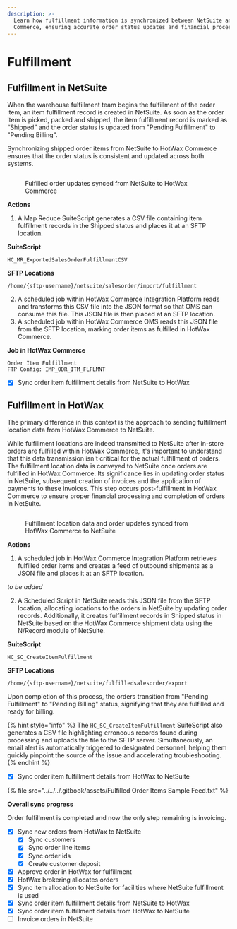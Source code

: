 ```yaml
---
description: >-
  Learn how fulfillment information is synchronized between NetSuite and HotWax
  Commerce, ensuring accurate order status updates and financial processing.
---
```


# Fulfillment

## Fulfillment in NetSuite

When the warehouse fulfillment team begins the fulfillment of the order item, an item fulfillment record is created in NetSuite. As soon as the order item is picked, packed and shipped, the item fulfillment record is marked as “Shipped” and the order status is updated from "Pending Fulfillment" to "Pending Billing".

Synchronizing shipped order items from NetSuite to HotWax Commerce ensures that the order status is consistent and updated across both systems.

<figure><img src="../../../.gitbook/assets/17.png" alt=""><figcaption><p>Fulfilled order updates synced from NetSuite to HotWax Commerce</p></figcaption></figure>

**Actions**

1. A Map Reduce SuiteScript generates a CSV file containing item fulfillment records in the Shipped status and places it at an SFTP location.

**SuiteScript**

```
HC_MR_ExportedSalesOrderFulfillmentCSV
```

**SFTP Locations**

```
/home/{sftp-username}/netsuite/salesorder/import/fulfillment
```

2. A scheduled job within HotWax Commerce Integration Platform reads and transforms this CSV file into the JSON format so that OMS can consume this file. This JSON file is then placed at an SFTP location.
3. A scheduled job within HotWax Commerce OMS reads this JSON file from the SFTP location, marking order items as fulfilled in HotWax Commerce.

**Job in HotWax Commerce**

```
Order Item Fulfillment
FTP Config: IMP_ODR_ITM_FLFLMNT
```

* [x] Sync order item fulfillment details from NetSuite to HotWax

## Fulfillment in HotWax

The primary difference in this context is the approach to sending fulfillment location data from HotWax Commerce to NetSuite.

While fulfillment locations are indeed transmitted to NetSuite after in-store orders are fulfilled within HotWax Commerce, it's important to understand that this data transmission isn't critical for the actual fulfillment of orders. The fulfillment location data is conveyed to NetSuite once orders are fulfilled in HotWax Commerce. Its significance lies in updating order status in NetSuite, subsequent creation of invoices and the application of payments to these invoices. This step occurs post-fulfillment in HotWax Commerce to ensure proper financial processing and completion of orders in NetSuite.

<figure><img src="../../../.gitbook/assets/18.png" alt=""><figcaption><p>Fulfillment location data and order updates synced from HotWax Commerce to NetSuite</p></figcaption></figure>

**Actions**

1. A scheduled job in HotWax Commerce Integration Platform retrieves fulfilled order items and creates a feed of outbound shipments as a JSON file and places it at an SFTP location.

_to be added_

2. A Scheduled Script in NetSuite reads this JSON file from the SFTP location, allocating locations to the orders in NetSuite by updating order records. Additionally, it creates fulfillment records in Shipped status in NetSuite based on the HotWax Commerce shipment data using the N/Record module of NetSuite.

**SuiteScript**

```
HC_SC_CreateItemFulfillment
```

**SFTP Locations**

```
/home/{sftp-username}/netsuite/fulfilledsalesorder/export
```

Upon completion of this process, the orders transition from "Pending Fulfillment" to "Pending Billing" status, signifying that they are fulfilled and ready for billing.

{% hint style="info" %}
The `HC_SC_CreateItemFulfillment` SuiteScript also generates a CSV file highlighting erroneous records found during processing and uploads the file to the SFTP server. Simultaneously, an email alert is automatically triggered to designated personnel, helping them quickly pinpoint the source of the issue and accelerating troubleshooting.
{% endhint %}

* [x] Sync order item fulfillment details from HotWax to NetSuite

{% file src="../../../.gitbook/assets/Fulfilled Order Items Sample Feed.txt" %}

**Overall sync progress**

Order fulfillment is completed and now the only step remaining is invoicing.

* [x] Sync new orders from HotWax to NetSuite
  * [x] Sync customers
  * [x] Sync order line items
  * [x] Sync order ids
  * [x] Create customer deposit
* [x] Approve order in HotWax for fulfillment
* [x] HotWax brokering allocates orders
* [x] Sync item allocation to NetSuite for facilities where NetSuite fulfillment is used
* [x] Sync order item fulfillment details from NetSuite to HotWax
* [x] Sync order item fulfillment details from HotWax to NetSuite
* [ ] Invoice orders in NetSuite
